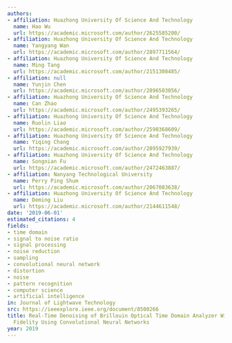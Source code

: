 ```yaml
---
authors:
- affiliation: Huazhong University Of Science And Technology
  name: Hao Wu
  url: https://academic.microsoft.com/author/2625585200/
- affiliation: Huazhong University Of Science And Technology
  name: Yangyang Wan
  url: https://academic.microsoft.com/author/2897711564/
- affiliation: Huazhong University Of Science And Technology
  name: Ming Tang
  url: https://academic.microsoft.com/author/2151308485/
- affiliation: null
  name: Yunjin Chen
  url: https://academic.microsoft.com/author/2896503056/
- affiliation: Huazhong University Of Science And Technology
  name: Can Zhao
  url: https://academic.microsoft.com/author/2495393265/
- affiliation: Huazhong University Of Science And Technology
  name: Ruolin Liao
  url: https://academic.microsoft.com/author/2590368609/
- affiliation: Huazhong University Of Science And Technology
  name: Yiqing Chang
  url: https://academic.microsoft.com/author/2895927939/
- affiliation: Huazhong University Of Science And Technology
  name: Songnian Fu
  url: https://academic.microsoft.com/author/2472463887/
- affiliation: Nanyang Technological University
  name: Perry Ping Shum
  url: https://academic.microsoft.com/author/2067083638/
- affiliation: Huazhong University Of Science And Technology
  name: Deming Liu
  url: https://academic.microsoft.com/author/2144611548/
date: '2019-06-01'
estimated_citations: 4
fields:
- time domain
- signal to noise ratio
- signal processing
- noise reduction
- sampling
- convolutional neural network
- distortion
- noise
- pattern recognition
- computer science
- artificial intelligence
in: Journal of Lightwave Technology
src: https://ieeexplore.ieee.org/document/8500266
title: Real-Time Denoising of Brillouin Optical Time Domain Analyzer With High Data
  Fidelity Using Convolutional Neural Networks
year: 2019
---
```

